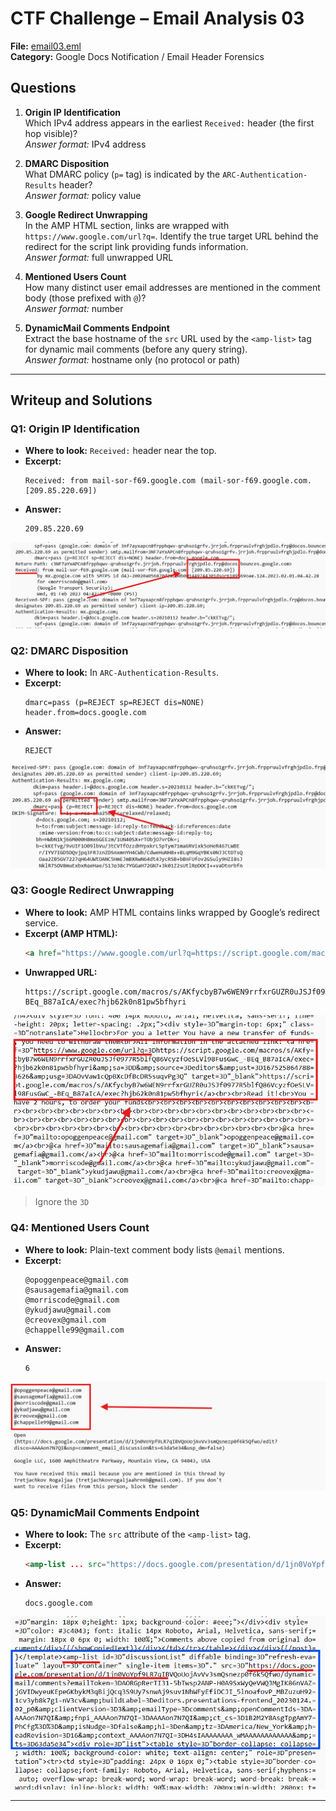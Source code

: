 # CTF Challenge – Email Analysis 03

**File:** [email03.eml](./email03.eml)  
**Category:** Google Docs Notification / Email Header Forensics

## Questions


1. **Origin IP Identification**  
   Which IPv4 address appears in the earliest `Received:` header (the first hop visible)?  
   *Answer format:* IPv4 address

2. **DMARC Disposition**  
   What DMARC policy (`p=` tag) is indicated by the `ARC-Authentication-Results` header?  
   *Answer format:* policy value

3. **Google Redirect Unwrapping**  
   In the AMP HTML section, links are wrapped with `https://www.google.com/url?q=`. Identify the true target URL behind the redirect for the script link providing funds information.  
   *Answer format:* full unwrapped URL

4. **Mentioned Users Count**  
   How many distinct user email addresses are mentioned in the comment body (those prefixed with `@`)?  
   *Answer format:* number


5. **DynamicMail Comments Endpoint**  
   Extract the base hostname of the `src` URL used by the `<amp-list>` tag for dynamic mail comments (before any query string).  
   *Answer format:* hostname only (no protocol or path)

---

## Writeup and Solutions

### Q1: Origin IP Identification

- **Where to look:** `Received:` header near the top.  
- **Excerpt:**  
  ```
  Received: from mail-sor-f69.google.com (mail-sor-f69.google.com. [209.85.220.69])
  ```  
- **Answer:**  
  ```
  209.85.220.69
  ```

![](./attachments/email03/q1.png)

### Q2: DMARC Disposition

- **Where to look:** In `ARC-Authentication-Results`.  
- **Excerpt:**  
  ```
  dmarc=pass (p=REJECT sp=REJECT dis=NONE) header.from=docs.google.com
  ```  
- **Answer:**  
  ```
  REJECT
  ```

![](./attachments/email03/Q2.png)

### Q3: Google Redirect Unwrapping

- **Where to look:** AMP HTML contains links wrapped by Google’s redirect service.  
- **Excerpt (AMP HTML):**  
  ```html
  <a href="https://www.google.com/url?q=https://script.google.com/macros/s/AKfycbyB7w6WEN9rrfxrGUZR0uJSJf0977R5blfQ86VcyzfOeSLVl98FusGwC_-BEq_B87aIcA/exec?hjb62k0n81pw5bfhyri&amp;sa=D&amp;source=editors&amp;ust=...&amp;usg=...">
  ```  
- **Unwrapped URL:**  
  ```
  https://script.google.com/macros/s/AKfycbyB7w6WEN9rrfxrGUZR0uJSJf0977R5blfQ86VcyzfOeSLVl98FusGwC_-BEq_B87aIcA/exec?hjb62k0n81pw5bfhyri
  ```


![](./attachments/email03/q3.png)



>Ignore the `3D`

### Q4: Mentioned Users Count

- **Where to look:** Plain-text comment body lists `@email` mentions.  
- **Excerpt:**  
  ```
  @opoggenpeace@gmail.com  
  @sausagemafia@gmail.com  
  @morriscode@gmail.com  
  @ykudjawu@gmail.com  
  @creovex@gmail.com  
  @chappelle99@gmail.com
  ```  
- **Answer:**  
  ```
  6
  ```


![](./attachments/email03/q4.png)


### Q5: DynamicMail Comments Endpoint

- **Where to look:** The `src` attribute of the `<amp-list>` tag.  
- **Excerpt:**  
  ```html
  <amp-list ... src="https://docs.google.com/presentation/d/1jn0VoYpf9LR7qIBVQoUojAvVv3smQsnezp0f6k5Qfwo/dynamicmail/comments?emailToken=...">
  ```  
- **Answer:**  
  ```
  docs.google.com
  ```

![](./attachments/email03/q5.png)

---
